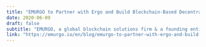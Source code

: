 ```yaml
---
title: "EMURGO to Partner with Ergo and Build Blockchain-Based Decentralized Financial Solutions"
date: 2020-06-09
draft: false
subtitle: "EMURGO, a global blockchain solutions firm & a founding entity of the globally recognized Cardano protocol, announces today a strategic partnership with Ergo - a proof-of-work blockchain protocol built to be a platform for applications with a main focus on providing simple solutions for financial contracts with its UTXO-based smart contracts."
link: "https://emurgo.io/en/blog/emurgo-to-partner-with-ergo-and-build-blockchain-based-decentralized-financial-solutions"
---
```

